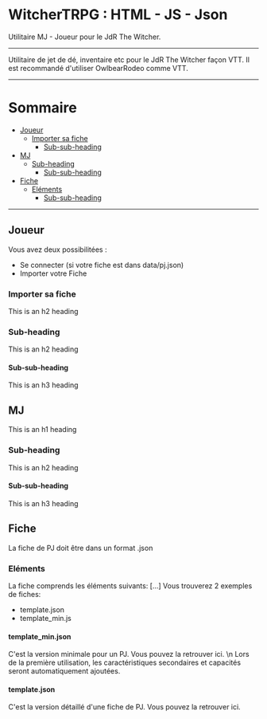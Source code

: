 # WitcherTRPG : HTML - JS - Json
Utilitaire MJ - Joueur pour le JdR The Witcher.

------------------

Utilitaire de jet de dé, inventaire etc pour le JdR The Witcher façon VTT.  Il est recommandé d'utiliser OwlbearRodeo comme VTT.

------------------
# Sommaire
- [Joueur](#heading)
  * [Importer sa fiche](#sub-heading)
    + [Sub-sub-heading](#sub-sub-heading)
- [MJ](#heading-1)
  * [Sub-heading](#sub-heading-1)
    + [Sub-sub-heading](#sub-sub-heading-1)
- [Fiche](#heading-2)
  * [Eléments](#sub-heading-2)
    + [Sub-sub-heading](#sub-sub-heading-2)

------------------

## Joueur
Vous avez deux possibilitées :
- Se connecter (si votre fiche est dans data/pj.json)
- Importer votre Fiche

### Importer sa fiche

This is an h2 heading

### Sub-heading

This is an h2 heading

#### Sub-sub-heading

This is an h3 heading

## MJ

This is an h1 heading

### Sub-heading

This is an h2 heading

#### Sub-sub-heading

This is an h3 heading

## Fiche
La fiche de PJ doit être dans un format .json

### Eléments
La fiche comprends les éléments suivants: [...]
  Vous trouverez 2 exemples de fiches:
- template.json
- template_min.js

#### template_min.json
C'est la version minimale pour un PJ. Vous pouvez la retrouver ici. \n Lors de la première utilisation, les caractéristiques secondaires et capacités seront automatiquement ajoutées.
#### template.json
C'est la version détaillé d'une fiche de PJ. Vous pouvez la retrouver ici.

